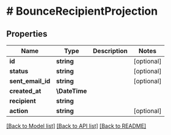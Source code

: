 # # BounceRecipientProjection

## Properties

Name | Type | Description | Notes
------------ | ------------- | ------------- | -------------
**id** | **string** |  | [optional]
**status** | **string** |  | [optional]
**sent_email_id** | **string** |  | [optional]
**created_at** | **\DateTime** |  |
**recipient** | **string** |  |
**action** | **string** |  | [optional]

[[Back to Model list]](../../README#models) [[Back to API list]](../../README#endpoints) [[Back to README]](../../README)
